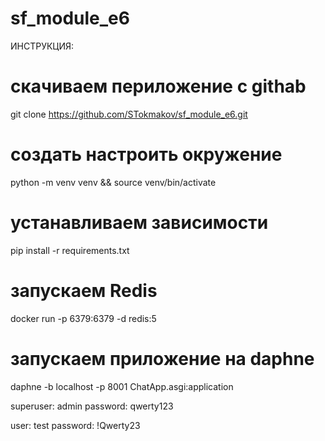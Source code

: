 # sf_module_e6
ИНСТРУКЦИЯ:
# скачиваем периложение с githab
git clone https://github.com/STokmakov/sf_module_e6.git

# создать настроить окружение
python -m venv venv && source venv/bin/activate

# устанавливаем зависимости
pip install -r requirements.txt

# запускаем Redis
docker run -p 6379:6379 -d redis:5

# запускаем приложение на daphne 
daphne -b localhost -p 8001 ChatApp.asgi:application

superuser: admin
password: qwerty123

user: test
password: !Qwerty23